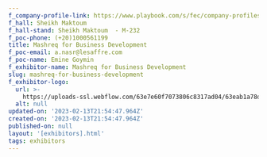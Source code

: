 ```yaml
---
f_company-profile-link: https://www.playbook.com/s/fec/company-profiles
f_hall: Sheikh Maktoum
f_hall-stand: Sheikh Maktoum  - M-232
f_poc-phone: (+20)1000561199
title: Mashreq for Business Development
f_poc-email: a.nasr@lesaffre.com
f_poc-name: Emine Goymin
f_exhibitor-name: Mashreq for Business Development
slug: mashreq-for-business-development
f_exhibitor-logo:
  url: >-
    https://uploads-ssl.webflow.com/63e7e60f7073806c8317ad04/63eab1a78dca56c03c211769_MGUwOQ.png
  alt: null
updated-on: '2023-02-13T21:54:47.964Z'
created-on: '2023-02-13T21:54:47.964Z'
published-on: null
layout: '[exhibitors].html'
tags: exhibitors
---
```



